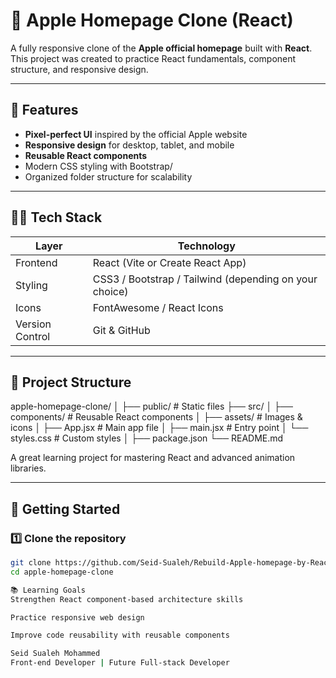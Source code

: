 

# 🍏 Apple Homepage Clone (React)

A fully responsive clone of the **Apple official homepage** built with **React**.  
This project was created to practice React fundamentals, component structure, and responsive design.

---

## 📌 Features

- **Pixel-perfect UI** inspired by the official Apple website
- **Responsive design** for desktop, tablet, and mobile
- **Reusable React components**
- Modern CSS styling with Bootstrap/
- Organized folder structure for scalability

---

## 🧑‍💻 Tech Stack

| Layer     | Technology |
|-----------|------------|
| Frontend  | React (Vite or Create React App) |
| Styling   | CSS3 / Bootstrap / Tailwind (depending on your choice) |
| Icons     | FontAwesome / React Icons |
| Version Control | Git & GitHub |

---

## 📂 Project Structure
apple-homepage-clone/
│
├── public/ # Static files
├── src/
│ ├── components/ # Reusable React components
│ ├── assets/ # Images & icons
│ ├── App.jsx # Main app file
│ ├── main.jsx # Entry point
│ └── styles.css # Custom styles
│
├── package.json
└── README.md


A great learning project for mastering React and advanced animation libraries.

---

## 🚀 Getting Started

### 1️⃣ Clone the repository

```bash
git clone https://github.com/Seid-Sualeh/Rebuild-Apple-homepage-by-React/apple-homepage-clone.git
cd apple-homepage-clone

📚 Learning Goals
Strengthen React component-based architecture skills

Practice responsive web design

Improve code reusability with reusable components

Seid Sualeh Mohammed
Front-end Developer | Future Full-stack Developer


